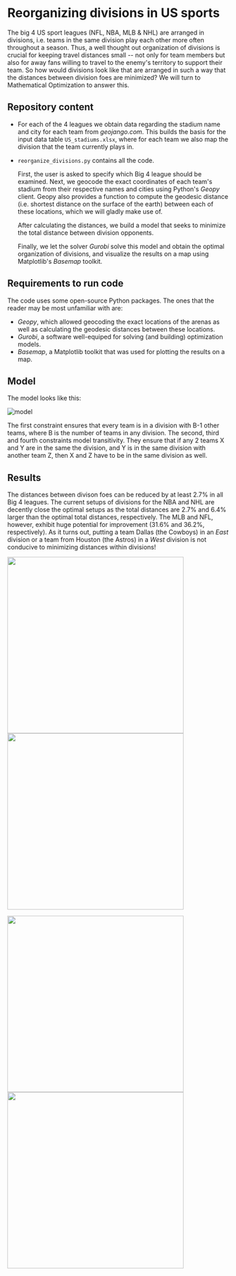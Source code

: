 # Reorganizing divisions in US sports
The big 4 US sport leagues (NFL, NBA, MLB & NHL) are arranged in divisions, i.e. teams in the same division play each other more often throughout a season. Thus, a well thought out organization of divisions is crucial for keeping travel distances small -- not only for team members but also for away fans willing to travel to the enemy's territory to support their team.
So how would divisions look like that are arranged in such a way that the distances between division foes are minimized? We will turn to Mathematical Optimization to answer this.

## Repository content
- For each of the 4 leagues we obtain data regarding the stadium name and city for each team from *geojango.com*. This builds the basis for the input data table `US_stadiums.xlsx`, where for each team we also map the division that the team currently plays in. 
- `reorganize_divisions.py` contains all the code.

   First, the user is asked to specify which Big 4 league should be examined. Next, we geocode the exact coordinates of each team's stadium from their respective names and cities using Python's *Geopy* client. Geopy also provides a function to compute the geodesic distance (i.e. shortest distance on the surface of the earth) between each of these locations, which we will gladly make use of.
   
   After calculating the distances, we build a model that seeks to minimize the total distance between division opponents.
   
   Finally, we let the solver *Gurobi* solve this model and obtain the optimal organization of divisions, and visualize the results on a map using Matplotlib's *Basemap* toolkit.
   
## Requirements to run code
The code uses some open-source Python packages. The ones that the reader may be most unfamiliar with are:
- *Geopy*, which allowed geocoding the exact locations of the arenas as well as calculating the geodesic distances between these locations.
- *Gurobi*, a software well-equiped for solving (and building) optimization models.
- *Basemap*, a Matplotlib toolkit that was used for plotting the results on a map.

## Model
The model looks like this:

![model](https://user-images.githubusercontent.com/92627184/151392387-3aea23ce-1af1-4478-948b-4c93269c9bf3.PNG)

The first constraint ensures that every team is in a division with B-1 other teams, where B is the number of teams in any division.
The second, third and fourth constraints model transitivity. They ensure that if any 2 teams X and Y are in the same the division, and Y is in the same division with another team Z, then X and Z have to be in the same division as well.


## Results
The distances between divison foes can be reduced by at least 2.7% in all Big 4 leagues. The current setups of divisions for the NBA and NHL are decently close the optimal setups as the total distances are 2.7% and 6.4% larger than the optimal total distances, respectively. The MLB and NFL, however, exhibit huge potential for improvement (31.6% and 36.2%, respectively). As it turns out, putting a team Dallas (the Cowboys) in an *East* division or a team from Houston (the Astros) in a *West* division is not conducive to minimizing distances within divisions!


<img src="https://user-images.githubusercontent.com/92627184/151384628-ccdaee2e-2346-42e9-bbe8-282f6529a3ec.png" width="400"/> <img src="https://user-images.githubusercontent.com/92627184/151384634-0e94f705-9b1b-42ab-90af-67cee8b7f408.png" width="400"/>

<img src="https://user-images.githubusercontent.com/92627184/151384624-fdb04769-f9d0-403c-b042-f5c377c685e7.png" width="400"/> <img src="https://user-images.githubusercontent.com/92627184/151384631-4959fd60-9818-4309-aed9-6b9eb877b8f7.png" width="400"/>





